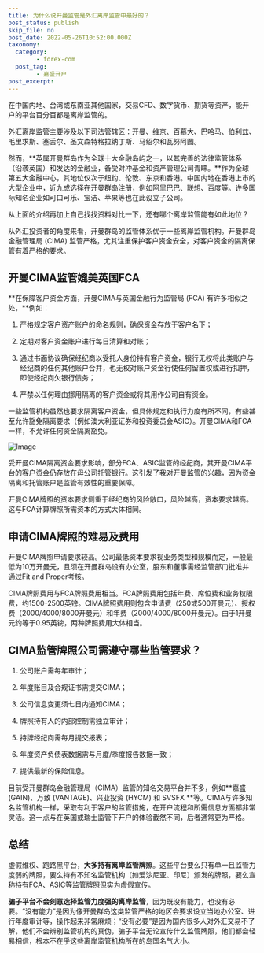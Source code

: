 ```yaml
---
title: 为什么说开曼监管是外汇离岸监管中最好的？
post_status: publish
skip_file: no
post_date: 2022-05-26T10:52:00.000Z
taxonomy:
  category:
        - forex-com
  post_tag:
        - 嘉盛开户
post_excerpt: 
---
```

在中国内地、台湾或东南亚其他国家，交易CFD、数字货币、期货等资产，能开户的平台百分百都是离岸监管的。

外汇离岸监管主要涉及以下司法管辖区：开曼、维京、百慕大、巴哈马、伯利兹、毛里求斯、塞舌尔、圣文森特格拉纳丁斯、马绍尔和瓦努阿图。

然而，**英属开曼群岛作为全球十大金融岛屿之一，以其完善的法律监管体系（沿袭英国）和发达的金融业，备受对冲基金和资产管理公司青睐。**作为全球第五大金融中心，其地位仅次于纽约、伦敦、东京和香港。中国内地在香港上市的大型企业中，近九成选择在开曼群岛注册，例如阿里巴巴、联想、百度等。许多国际知名企业如可口可乐、宝洁、苹果等也在此设立子公司。

从上面的介绍再加上自己找找资料对比一下，还有哪个离岸监管能有如此地位？

从外汇投资者的角度来看，开曼群岛的监管体系优于一些离岸监管机构。开曼群岛金融管理局 (CIMA) 监管严格，尤其注重保护客户资金安全，对客户资金的隔离保管有着严格的要求。

## 开曼CIMA监管媲美英国FCA

**在保障客户资金方面，开曼CIMA与英国金融行为监管局 (FCA) 有许多相似之处，**例如：

1. 严格规定客户资产账户的命名规则，确保资金存放于客户名下；

1. 定期对客户资金账户进行每日清算和对账；

1. 通过书面协议确保经纪商以受托人身份持有客户资金，银行无权将此类账户与经纪商的任何其他账户合并，也无权对账户资金行使任何留置权或进行扣押，即使经纪商欠银行债务；

1. 严禁以任何理由挪用隔离的客户资金或将其用作公司自有资金。

一些监管机构虽然也要求隔离客户资金，但具体规定和执行力度有所不同，有些甚至允许豁免隔离要求（例如澳大利亚证券和投资委员会ASIC）。开曼CIMA和FCA一样，不允许任何资金隔离豁免。

![Image](https://prod-files-secure.s3.us-west-2.amazonaws.com/39ed1227-6d7d-4570-be36-9ccd4a2c4241/bd849744-3fcb-4a37-8312-357962c8f065/image.png?X-Amz-Algorithm=AWS4-HMAC-SHA256&X-Amz-Content-Sha256=UNSIGNED-PAYLOAD&X-Amz-Credential=ASIAZI2LB4662GYMMD2Y%2F20251012%2Fus-west-2%2Fs3%2Faws4_request&X-Amz-Date=20251012T161322Z&X-Amz-Expires=3600&X-Amz-Security-Token=IQoJb3JpZ2luX2VjEIT%2F%2F%2F%2F%2F%2F%2F%2F%2F%2FwEaCXVzLXdlc3QtMiJGMEQCIGZpyFKC5C2wBXa5v%2F6mUNZ13PRdG0T5ce8mC1Klht6RAiB%2Bn5whurVmZ38grEeyEvIjEyELno1ac5j9plXBWlyZhSr%2FAwgtEAAaDDYzNzQyMzE4MzgwNSIM%2FfGYSSBXM82t2XUcKtwD%2BG0MLlUpaIkAFcRg2LP4IelslCqEMeDSEk9DDmuyv6VFijzerck7I%2BhOIbWkFo953%2BOh%2FoAwz6OOH3trCOWCc%2Bg8BJD%2F%2FefNTUeneVb0cw7CZwJz8Gid1aydrQnBywziODgIrX52szz1jWSjIwTFVO0p4tpLrm1gGPIeOQExp4uICSNRtU8icnGIfmW57smhPbjnxNcQLqB0XAsW2SBMx3Au8dVmVesuQyz7Zomj5MSXnKiLP25TMdJF3l%2BH1dxRySqAVYFUAjNFUKbQ%2BUzYkO4t6ZzhXCLExeM%2FzcY3eczyBZOISYFA2tvQckUcSNkOpowqsPhSu0zQeSEkxQakF2%2BXdAW%2Bn76azmE3zr3zPzMKJQ%2FBpfLpBzZPFpEm6GBulzDTu7J8KXmO0Jn5MFxc3kgF%2Byk74jaQ%2BUOooKb91a2vfImPiEhRFNvKSAnjxxSbZWLfZeaCF%2BYE%2F%2Fbcfpmw232jwdrKM4br%2BIxYgHqrg6jWnmdgNv3ItWPNCDqto3afiagpXs0cPt2cubcHjIVM4cPTXfHxIfh%2F8CpbiYf77UBEAe4DIL%2BI94m7bx56XVnUMqH32lOw9tDg8EMxigm7%2BaOKG%2FCs%2BmnbuKXpctP39eFMNVSZpeW2xgbCw7MwpbiuxwY6pgEKQavE85gyhdC3N5713hBbrI9lNsr6bpCwEuke%2BvzktlWo1EalKmOBIDgwsjbQvd1C4VXU8FRrKh9AV2VzHEu27mLt9P5O1QSBvuBBXOQ0iDsd91H%2B3GzspMzYQiGXlHKIIeVpAYUGLzdsthbfE%2FEwFyfKtxfnjOc64KYXHYHbubgIWTyy7nBHserTQFAldqPGjPYDW7zgvUnBXu9gpaXziG62Kzsz&X-Amz-Signature=6bf724761380b1943ca149fdbb4a372b8c6d154eb3d298a9103bf83d41411db2&X-Amz-SignedHeaders=host&x-amz-checksum-mode=ENABLED&x-id=GetObject)

受开曼CIMA隔离资金要求影响，部分FCA、ASIC监管的经纪商，其开曼CIMA平台的客户资金仍存放在母公司托管银行。这引发了我对开曼监管的兴趣，因为资金隔离和托管账户是监管有效性的重要保障。

开曼CIMA牌照的资本要求侧重于经纪商的风险敞口，风险越高，资本要求越高。这与FCA计算牌照所需资本的方式大体相同。

## **申请CIMA牌照的难易及费用**

开曼CIMA牌照申请要求较高。公司最低资本要求视业务类型和规模而定，一般最低为10万开曼元，且须在开曼群岛设有办公室，股东和董事需经监管部门批准并通过Fit and Proper考核。

CIMA牌照费用与FCA牌照费用相当。FCA牌照费用包括年费、席位费和业务权限费，约1500-2500英镑。CIMA牌照费用则包含申请费（250或500开曼元）、授权费（2000/4000/8000开曼元）和年费（2000/4000/8000开曼元）。由于1开曼元约等于0.95英镑，两种牌照费用大体相当。

## CIMA监管牌照公司需遵守哪些监管要求？

1. 公司账户需每年审计；

1. 年度账目及合规证书需提交CIMA；

1. 公司信息变更须七日内通知CIMA；

1. 牌照持有人的内部控制需独立审计；

1. 持牌经纪商需每月提交报表；

1. 年度资产负债表数据需与月度/季度报告数据一致；

1. 提供最新的保险信息。

目前受开曼群岛金融管理局（CIMA）监管的知名交易平台并不多，例如**嘉盛 (GAIN)、万致 (VANTAGE)、兴业投资 (HYCM) 和 SVSFX **等。CIMA与许多知名监管机构一样，采取有利于客户的监管措施，在开户流程和所需信息方面都非常灵活。这一点与在英国或瑞士监管下开户的体验截然不同，后者通常更为严格。

## 总结

虚假维权、跑路黑平台，**大多持有离岸监管牌照**。这些平台要么只有单一且监管力度弱的牌照，要么持有不知名监管机构（如爱沙尼亚、印尼）颁发的牌照，要么宣称持有FCA、ASIC等监管牌照但实为虚假宣传。

**骗子平台不会刻意选择监管力度强的离岸监管**，因为既没有能力，也没有必要。“没有能力”是因为像开曼群岛这类监管严格的地区会要求设立当地办公室、进行年度审计等，操作起来非常麻烦；“没有必要”是因为国内很多人对外汇交易不了解，他们不会辨别监管机构的真伪，骗子平台无论宣传什么监管牌照，他们都会轻易相信，根本不在乎这些离岸监管机构所在的岛国名气大小。
